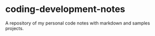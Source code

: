 # coding-development-notes
A repository of my personal code notes with markdown and samples projects.
